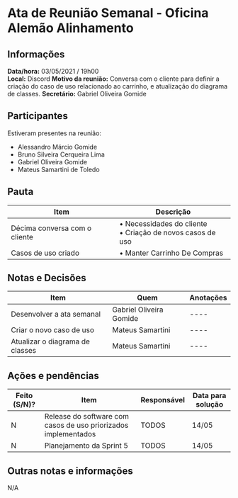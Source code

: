 # Ata de Reunião Semanal - Oficina Alemão Alinhamento

## Informações
**Data/hora:** 03/05/2021 / 19h00  
**Local:** Discord
**Motivo da reunião:** Conversa com o cliente para definir a criação do caso de uso relacionado ao carrinho, e atualização do diagrama de classes.
**Secretário:** Gabriel Oliveira Gomide 

## Participantes
Estiveram presentes na reunião:
- Alessandro Márcio Gomide
- Bruno Silveira Cerqueira Lima
- Gabriel Oliveira Gomide
- Mateus Samartini de Toledo

## Pauta

Item | Descrição
---- | ----
Décima conversa com o cliente | • Necessidades do cliente <br> • Criação de novos casos de uso <br>
Casos de uso criado | • Manter Carrinho De Compras <br> 

## Notas e Decisões
Item | Quem | Anotações 
---- | -------- | ----
Desenvolver a ata semanal | Gabriel Oliveira Gomide | ---- 
Criar o novo caso de uso | Mateus Samartini | ----
Atualizar o diagrama de classes | Mateus Samartini | ----

## Ações e pendências
Feito (S/N)? | Item | Responsável | Data para solução 
---- | -------- | -------- | ----
N | Release do software com casos de uso priorizados implementados | TODOS | 14/05
N | Planejamento da Sprint 5 | TODOS | 14/05


## Outras notas e informações
N/A
